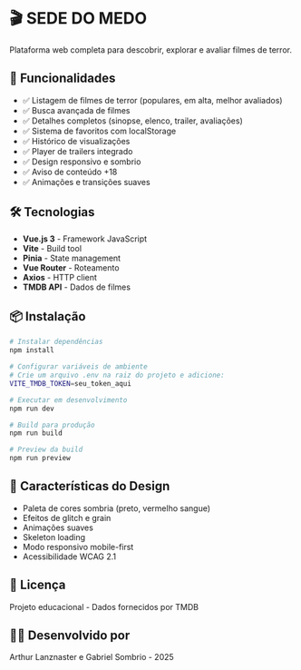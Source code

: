 # 🎬 SEDE DO MEDO

Plataforma web completa para descobrir, explorar e avaliar filmes de terror.

## 🚀 Funcionalidades

- ✅ Listagem de filmes de terror (populares, em alta, melhor avaliados)
- ✅ Busca avançada de filmes
- ✅ Detalhes completos (sinopse, elenco, trailer, avaliações)
- ✅ Sistema de favoritos com localStorage
- ✅ Histórico de visualizações
- ✅ Player de trailers integrado
- ✅ Design responsivo e sombrio
- ✅ Aviso de conteúdo +18
- ✅ Animações e transições suaves

## 🛠️ Tecnologias

- **Vue.js 3** - Framework JavaScript
- **Vite** - Build tool
- **Pinia** - State management
- **Vue Router** - Roteamento
- **Axios** - HTTP client
- **TMDB API** - Dados de filmes

## 📦 Instalação
```bash
# Instalar dependências
npm install

# Configurar variáveis de ambiente
# Crie um arquivo .env na raiz do projeto e adicione:
VITE_TMDB_TOKEN=seu_token_aqui

# Executar em desenvolvimento
npm run dev

# Build para produção
npm run build

# Preview da build
npm run preview
```

## 🎨 Características do Design

- Paleta de cores sombria (preto, vermelho sangue)
- Efeitos de glitch e grain
- Animações suaves
- Skeleton loading
- Modo responsivo mobile-first
- Acessibilidade WCAG 2.1

## 📝 Licença

Projeto educacional - Dados fornecidos por TMDB

## 👨‍💻 Desenvolvido por

Arthur Lanznaster e Gabriel Sombrio - 2025
````